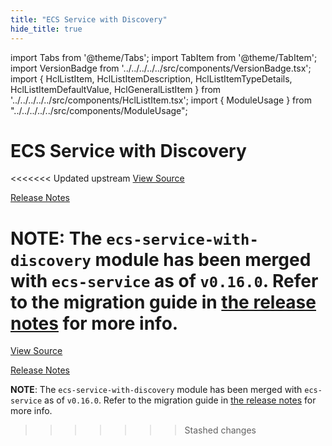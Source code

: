```yaml
---
title: "ECS Service with Discovery"
hide_title: true
---
```


import Tabs from '@theme/Tabs';
import TabItem from '@theme/TabItem';
import VersionBadge from '../../../../../src/components/VersionBadge.tsx';
import { HclListItem, HclListItemDescription, HclListItemTypeDetails, HclListItemDefaultValue, HclGeneralListItem } from '../../../../../src/components/HclListItem.tsx';
import { ModuleUsage } from "../../../../../src/components/ModuleUsage";

<VersionBadge repoTitle="Amazon ECS" version="0.35.1" lastModifiedVersion="0.24.1"/>

# ECS Service with Discovery

<<<<<<< Updated upstream
<a href="https://github.com/tnn-tnn-tnn-tnn-tnn-gruntwork-io/terraform-aws-ecs/tree/v0.35.1/modules/ecs-service-with-discovery" className="link-button" title="View the source code for this module in GitHub.">View Source</a>

<a href="https://github.com/tnn-tnn-tnn-tnn-tnn-gruntwork-io/terraform-aws-ecs/releases/tag/v0.24.1" className="link-button" title="Release notes for only versions which impacted this module.">Release Notes</a>

**NOTE**: The `ecs-service-with-discovery` module has been merged with `ecs-service` as of `v0.16.0`. Refer to the migration
guide in [the release notes](https://github.com/tnn-tnn-tnn-tnn-tnn-gruntwork-io/terraform-aws-ecs/releases/tag/v0.16.0) for more info.
=======
<a href="https://github.com/tnn-gruntwork-io/terraform-aws-ecs/tree/v0.35.1/modules/ecs-service-with-discovery" className="link-button" title="View the source code for this module in GitHub.">View Source</a>

<a href="https://github.com/tnn-gruntwork-io/terraform-aws-ecs/releases/tag/v0.24.1" className="link-button" title="Release notes for only versions which impacted this module.">Release Notes</a>

**NOTE**: The `ecs-service-with-discovery` module has been merged with `ecs-service` as of `v0.16.0`. Refer to the migration
guide in [the release notes](https://github.com/tnn-gruntwork-io/terraform-aws-ecs/releases/tag/v0.16.0) for more info.
>>>>>>> Stashed changes


<!-- ##DOCS-SOURCER-START
{
  "originalSources": [
<<<<<<< Updated upstream
    "https://github.com/tnn-tnn-tnn-tnn-tnn-gruntwork-io/terraform-aws-ecs/tree/v0.35.1/modules/ecs-service-with-discovery/readme.md",
    "https://github.com/tnn-tnn-tnn-tnn-tnn-gruntwork-io/terraform-aws-ecs/tree/v0.35.1/modules/ecs-service-with-discovery/variables.tf",
    "https://github.com/tnn-tnn-tnn-tnn-tnn-gruntwork-io/terraform-aws-ecs/tree/v0.35.1/modules/ecs-service-with-discovery/outputs.tf"
=======
    "https://github.com/tnn-gruntwork-io/terraform-aws-ecs/tree/v0.35.1/modules/ecs-service-with-discovery/readme.md",
    "https://github.com/tnn-gruntwork-io/terraform-aws-ecs/tree/v0.35.1/modules/ecs-service-with-discovery/variables.tf",
    "https://github.com/tnn-gruntwork-io/terraform-aws-ecs/tree/v0.35.1/modules/ecs-service-with-discovery/outputs.tf"
>>>>>>> Stashed changes
  ],
  "sourcePlugin": "module-catalog-api",
  "hash": "bc478070a3c9c206b1059398f6f802b2"
}
##DOCS-SOURCER-END -->
